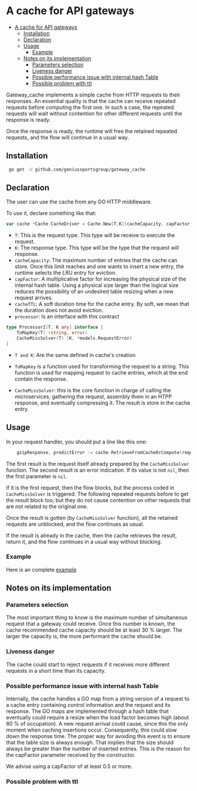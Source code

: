 # A cache for API gateways

- [A cache for API gateways](#a-cache-for-api-gateways)
	- [Installation](#installation)
	- [Declaration](#declaration)
	- [Usage](#usage)
		- [Example](#example)
	- [Notes on its implementation](#notes-on-its-implementation)
		- [Parameters selection](#parameters-selection)
		- [Liveness danger](#liveness-danger)
		- [Possible performance issue with internal hash Table](#possible-performance-issue-with-internal-hash-table)
		- [Possible problem with ttl](#possible-problem-with-ttl)

Gateway_cache implements a simple cache from HTTP requests to their responses. An essential quality is that the cache can receive repeated requests before computing the first one. In such a case, the repeated requests will wait without contention for other different requests until the response is ready.

Once the response is ready, the runtime will free the retained repeated requests, and the flow will continue in a usual way.

## Installation

```Bash
 go get -U github.com/geniussportsgroup/gateway_cache
```

## Declaration

The user can use the cache from any GO HTTP middleware.  

To use it, declare something like that:  

```Go 
var cache *Cache.CacheDriver = Cache.New[T,K](cacheCapacity, capFactor, cacheTTL,mapper)
```

* `T`: This is the request type. This type will be receive to execute the request.
* `K`: The response type. This type will be the type that the request will response.
*   `cacheCapacity`: The maximum number of entries that the cache can store. Once this limit reaches and one wants to insert a new entry, the runtime selects the LRU entry for eviction.
*   `capFactor`: A multiplicative factor for increasing the physical size of the internal hash table. Using a physical size larger than the logical size reduces the possibility of an undesired table resizing when a new request arrives.
*   `cacheTTL`: A soft duration time for the cache entry. By soft, we mean that the duration does not avoid eviction.
*   `processor`: Is an interface with this contract

```Go
type ProcessorI[T, K any] interface {
	ToMapKey(T) (string, error)
	CacheMissSolver(T) (K, *models.RequestError) 
}
``` 

* `T and K`: Are the same defined in cache's creation 

* `ToMapKey` is a function used for transforming the request to a string. This function is used for mapping request to cache entries, which at the end contain the response.
*   `CacheMissSolver`: this is the core function in charge of calling the microservices, gathering the request, assembly them in an HTPP response, and eventually compressing it. The result is store in the cache entry.

## Usage

In your request handler, you should put a line like this one:  

```Go
    gzipResponse, predictError := cache.RetrieveFromCacheOrCompute(request)  
```

The first result is the request itself already prepared by the `CacheMissSolver` function. The second result is an error indication. If its value is not `nil`, then the first parameter is `nil`.  

If it is the first request, then the flow blocks, but the process coded in `CacheMissSolver` is triggered. The following repeated requests before to get the result block too, but they do not cause contention on other requests that are not related to the original one.  

Once the result is gotten (by `CacheMissSolver` function), all the retained requests are unblocked, and the flow continues as usual.  

If the result is already in the cache, then the cache retrieves the result, return it, and the flow continues in a usual way without blocking.

### Example

Here is an complete [example](main/main.go)


## Notes on its implementation  

### Parameters selection

The most important thing to know is the maximum number of simultaneous request that a gateway could receive. Once this number is known, the cache recommended cache capacity should be at least 30 % larger. The larger the capacity is, the more performant the cache should be.

### Liveness danger

The cache could start to reject requests if it receives more different requests in a short time than its capacity.

### Possible performance issue with internal hash Table

Internally, the cache handles a GO map from a string version of a request to a cache entry containing control information and the request and its response. The GO maps are implemented through a hash table that eventually could require a resize when the load factor becomes high (about 80 % of occupation). A new request arrival could cause, since this the only moment when caching insertions occur. Consequently, this could slow down the response time. The proper way for avoiding this event is to ensure that the table size is always enough. That implies that the size should always be greater than the number of inserted entries. This is the reason for the capFactor parameter received by the constructor.

We advise using a capFactor of at least 0.5 or more.

### Possible problem with ttl

